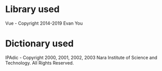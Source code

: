 # Library used
Vue - Copyright 2014-2019 Evan You

# Dictionary used
IPAdic - Copyright 2000, 2001, 2002, 2003 Nara Institute of Science and Technology.  All Rights Reserved.

